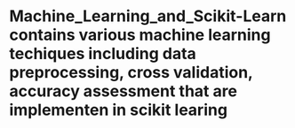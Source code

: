 # Machine_Learning_and_Scikit-Learn contains various machine learning techiques including data preprocessing, cross validation, accuracy assessment  that are implementen in scikit learing
